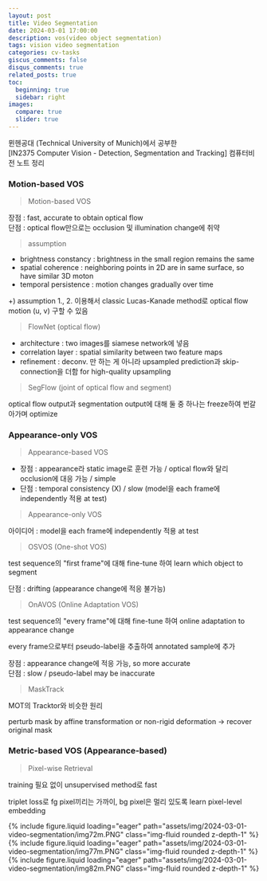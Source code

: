 ```yaml
---
layout: post
title: Video Segmentation
date: 2024-03-01 17:00:00
description: vos(video object segmentation)
tags: vision video segmentation
categories: cv-tasks
giscus_comments: false
disqus_comments: true
related_posts: true
toc:
  beginning: true
  sidebar: right
images:
  compare: true
  slider: true
---
```


뮌헨공대 (Technical University of Munich)에서 공부한  
[IN2375 Computer Vision - Detection, Segmentation and Tracking]
컴퓨터비전 노트 정리  

### Motion-based VOS  

> Motion-based VOS  

장점 : fast, accurate to obtain optical flow  
단점 : optical flow만으로는 occlusion 및 illumination change에 취약  

>  assumption  

- brightness constancy : brightness in the small region remains the same  
- spatial coherence : neighboring points in 2D are in same surface, so have similar 3D moton  
- temporal persistence : motion changes gradually over time  

+) assumption 1., 2. 이용해서 classic Lucas-Kanade method로 optical flow motion (u, v) 구할 수 있음  

>  FlowNet (optical flow)  

- architecture : two images를 siamese network에 넣음  
- correlation layer : spatial similarity between two feature maps  
- refinement : deconv. 만 하는 게 아니라 upsampled prediction과 skip-connection을 더함 for high-quality upsampling  

> SegFlow (joint of optical flow and segment)  

optical flow output과 segmentation output에 대해 둘 중 하나는 freeze하여 번갈아가며 optimize  

### Appearance-only VOS

> Appearance-based VOS  

- 장점 : appearance라 static image로 훈련 가능 / optical flow와 달리 occlusion에 대응 가능 / simple  
- 단점 : temporal consistency (X) / slow (model을 each frame에 independently 적용 at test)  

> Appearance-only VOS

아이디어 : model을 each frame에 independently 적용 at test  

> OSVOS (One-shot VOS)

test sequence의 "first frame"에 대해 fine-tune 하여 learn which object to segment  

단점 : drifting (appearance change에 적응 불가능)  

> OnAVOS (Online Adaptation VOS)

test sequence의 "every frame"에 대해 fine-tune 하여 online adaptation to appearance change  

every frame으로부터 pseudo-label을 추출하여 annotated sample에 추가  

장점 : appearance change에 적응 가능, so more accurate  
단점 : slow / pseudo-label may be inaccurate  

> MaskTrack  

MOT의 Tracktor와 비슷한 원리  

perturb mask by affine transformation or non-rigid deformation -> recover original mask  

### Metric-based VOS (Appearance-based)

> Pixel-wise Retrieval  

training 필요 없이 unsupervised method로 fast  

triplet loss로 fg pixel끼리는 가까이, bg pixel은 멀리 있도록 learn pixel-level embedding  

<swiper-container keyboard="true" navigation="true" pagination="true" pagination-clickable="true" pagination-dynamic-bullets="true" rewind="true">
  <swiper-slide>{% include figure.liquid loading="eager" path="assets/img/2024-03-01-video-segmentation/img72m.PNG" class="img-fluid rounded z-depth-1" %}</swiper-slide>
  <swiper-slide>{% include figure.liquid loading="eager" path="assets/img/2024-03-01-video-segmentation/img77m.PNG" class="img-fluid rounded z-depth-1" %}</swiper-slide>
  <swiper-slide>{% include figure.liquid loading="eager" path="assets/img/2024-03-01-video-segmentation/img82m.PNG" class="img-fluid rounded z-depth-1" %}</swiper-slide>
</swiper-container>
